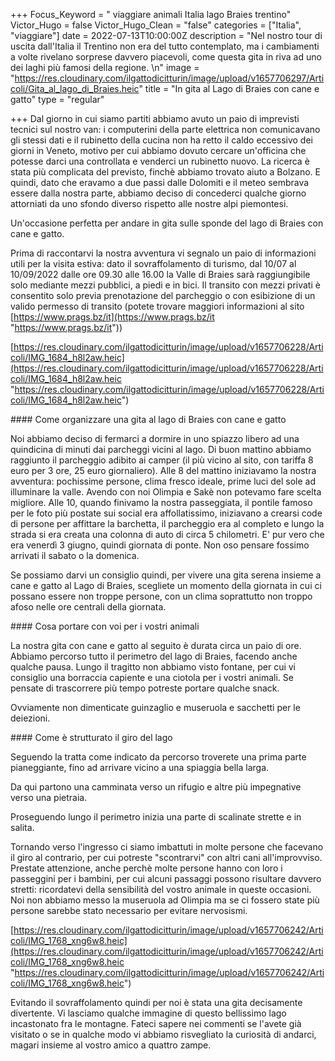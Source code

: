 +++
Focus_Keyword = " viaggiare animali Italia lago Braies trentino"
Victor_Hugo = false
Victor_Hugo_Clean = "false"
categories = ["Italia", "viaggiare"]
date = 2022-07-13T10:00:00Z
description = "Nel nostro tour di uscita dall'Italia il Trentino non era del tutto contemplato, ma i cambiamenti a volte rivelano sorprese davvero piacevoli, come questa gita in riva ad uno dei laghi più famosi della regione. \n"
image = "https://res.cloudinary.com/ilgattodicitturin/image/upload/v1657706297/Articoli/Gita_al_lago_di_Braies.heic"
title = "In gita al Lago di Braies con cane e gatto"
type = "regular"

+++
Dal giorno in cui siamo partiti abbiamo avuto un paio di imprevisti tecnici sul nostro van: i computerini della parte elettrica non comunicavano gli stessi dati e il rubinetto della cucina non ha retto il caldo eccessivo dei giorni in Veneto, motivo per cui abbiamo dovuto cercare un'officina che potesse darci una controllata e venderci un rubinetto nuovo. La ricerca è stata più complicata del previsto, finchè abbiamo trovato aiuto a Bolzano. E quindi, dato che eravamo a due passi dalle Dolomiti e il meteo sembrava essere dalla nostra parte, abbiamo deciso di concederci qualche giorno attorniati da uno sfondo diverso rispetto alle nostre alpi piemontesi. 

Un'occasione perfetta per andare in gita sulle sponde del lago di Braies con cane e gatto. 

Prima di raccontarvi la nostra avventura vi segnalo un paio di informazioni utili per la visita estiva: dato il sovraffolamento di turismo, dal 10/07 al 10/09/2022 dalle ore 09.30 alle 16.00 la Valle di Braies sarà raggiungibile solo mediante mezzi pubblici, a piedi e in bici. Il transito con mezzi privati è consentito solo previa prenotazione del parcheggio o con esibizione di un valido permesso di transito (potete trovare maggiori informazioni al sito [https://www.prags.bz/it](https://www.prags.bz/it "https://www.prags.bz/it"))

[https://res.cloudinary.com/ilgattodicitturin/image/upload/v1657706228/Articoli/IMG_1684_h8l2aw.heic](https://res.cloudinary.com/ilgattodicitturin/image/upload/v1657706228/Articoli/IMG_1684_h8l2aw.heic "https://res.cloudinary.com/ilgattodicitturin/image/upload/v1657706228/Articoli/IMG_1684_h8l2aw.heic")

\#### Come organizzare una gita al lago di Braies con cane e gatto 

Noi abbiamo deciso di fermarci a dormire in uno spiazzo libero ad una quindicina di minuti dai parcheggi vicini al lago. Di buon mattino abbiamo raggiunto il parcheggio adibito ai camper (il più vicino al sito, con tariffa 8 euro per 3 ore, 25 euro giornaliero). Alle 8 del mattino iniziavamo la nostra avventura: pochissime persone, clima fresco ideale, prime luci del sole ad illuminare la valle. Avendo con noi Olimpia e Sakè non potevamo fare scelta migliore. Alle 10, quando finivamo la nostra passeggiata, il pontile famoso per le foto più postate sui social era affollatissimo, iniziavano a crearsi code di persone per affittare la barchetta, il parcheggio era al completo e lungo la strada si era creata una colonna di auto di circa 5 chilometri. E' pur vero che era venerdì 3 giugno, quindi giornata di ponte. Non oso pensare fossimo arrivati il sabato o la domenica.

Se possiamo darvi un consiglio quindi, per vivere una gita serena insieme a cane e gatto al Lago di Braies, scegliete un momento della giornata in cui ci possano essere non troppe persone, con un clima soprattutto non troppo afoso nelle ore centrali della giornata.

\#### Cosa portare con voi per i vostri animali

La nostra gita con cane e gatto al seguito è durata circa un paio di ore. Abbiamo percorso tutto il perimetro del lago di Braies, facendo anche qualche pausa. Lungo il tragitto non abbiamo visto fontane, per cui vi consiglio una borraccia capiente e una ciotola per i vostri animali. Se pensate di trascorrere più tempo potreste portare qualche snack. 

Ovviamente non dimenticate guinzaglio e museruola e sacchetti per le deiezioni. 

\#### Come è strutturato il giro del lago

Seguendo la tratta come indicato da percorso troverete una prima parte pianeggiante, fino ad arrivare vicino a una spiaggia bella larga. 

Da qui partono una camminata verso un rifugio e altre più impegnative verso una pietraia.

Proseguendo lungo il perimetro inizia una parte di scalinate strette e in salita. 

Tornando verso l'ingresso ci siamo imbattuti in molte persone che facevano il giro al contrario, per cui potreste "scontrarvi" con altri cani all'improvviso. Prestate attenzione, anche perchè molte persone hanno con loro i passeggini per i bambini, per cui alcuni passaggi possono risultare davvero stretti: ricordatevi della sensibilità del vostro animale in queste occasioni. Noi non abbiamo messo la museruola ad Olimpia ma se ci fossero state più persone sarebbe stato necessario per evitare nervosismi.

[https://res.cloudinary.com/ilgattodicitturin/image/upload/v1657706242/Articoli/IMG_1768_xng6w8.heic](https://res.cloudinary.com/ilgattodicitturin/image/upload/v1657706242/Articoli/IMG_1768_xng6w8.heic "https://res.cloudinary.com/ilgattodicitturin/image/upload/v1657706242/Articoli/IMG_1768_xng6w8.heic")

Evitando il sovraffolamento quindi per noi è stata una gita decisamente divertente. Vi lasciamo qualche immagine di questo bellissimo lago incastonato fra le montagne. Fateci sapere nei commenti se l'avete già visitato o se in qualche modo vi abbiamo risvegliato la curiosità di andarci, magari insieme al vostro amico a quattro zampe.